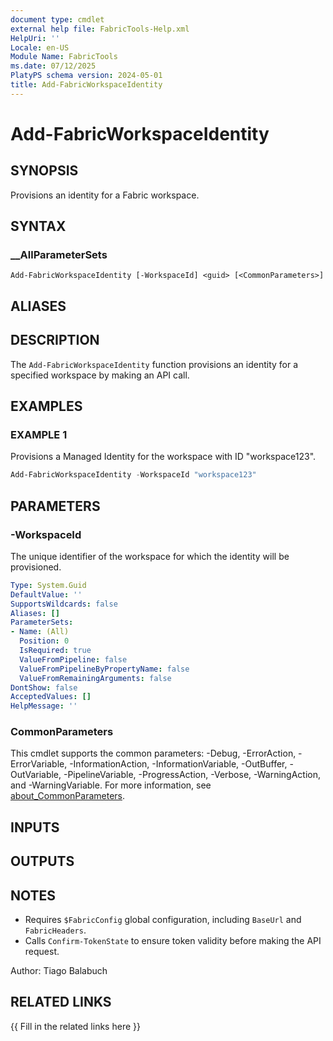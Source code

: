 ```yaml
---
document type: cmdlet
external help file: FabricTools-Help.xml
HelpUri: ''
Locale: en-US
Module Name: FabricTools
ms.date: 07/12/2025
PlatyPS schema version: 2024-05-01
title: Add-FabricWorkspaceIdentity
---
```


# Add-FabricWorkspaceIdentity

## SYNOPSIS

Provisions an identity for a Fabric workspace.

## SYNTAX

### __AllParameterSets

```
Add-FabricWorkspaceIdentity [-WorkspaceId] <guid> [<CommonParameters>]
```

## ALIASES

## DESCRIPTION

The `Add-FabricWorkspaceIdentity` function provisions an identity for a specified workspace by making an API call.

## EXAMPLES

### EXAMPLE 1

Provisions a Managed Identity for the workspace with ID "workspace123".

```powershell
Add-FabricWorkspaceIdentity -WorkspaceId "workspace123"
```

## PARAMETERS

### -WorkspaceId

The unique identifier of the workspace for which the identity will be provisioned.

```yaml
Type: System.Guid
DefaultValue: ''
SupportsWildcards: false
Aliases: []
ParameterSets:
- Name: (All)
  Position: 0
  IsRequired: true
  ValueFromPipeline: false
  ValueFromPipelineByPropertyName: false
  ValueFromRemainingArguments: false
DontShow: false
AcceptedValues: []
HelpMessage: ''
```

### CommonParameters

This cmdlet supports the common parameters: -Debug, -ErrorAction, -ErrorVariable,
-InformationAction, -InformationVariable, -OutBuffer, -OutVariable, -PipelineVariable,
-ProgressAction, -Verbose, -WarningAction, and -WarningVariable. For more information, see
[about_CommonParameters](https://go.microsoft.com/fwlink/?LinkID=113216).

## INPUTS

## OUTPUTS

## NOTES

- Requires `$FabricConfig` global configuration, including `BaseUrl` and `FabricHeaders`.
- Calls `Confirm-TokenState` to ensure token validity before making the API request.

Author: Tiago Balabuch

## RELATED LINKS

{{ Fill in the related links here }}

